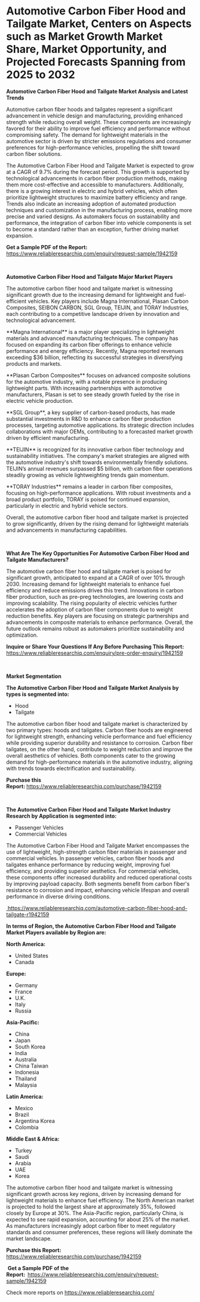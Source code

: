 <p><h1>Automotive Carbon Fiber Hood and Tailgate Market, Centers on Aspects such as Market Growth Market Share, Market Opportunity, and Projected Forecasts Spanning from 2025 to 2032</h1></p><p><strong>Automotive Carbon Fiber Hood and Tailgate Market Analysis and Latest Trends</strong></p>
<p><p>Automotive carbon fiber hoods and tailgates represent a significant advancement in vehicle design and manufacturing, providing enhanced strength while reducing overall weight. These components are increasingly favored for their ability to improve fuel efficiency and performance without compromising safety. The demand for lightweight materials in the automotive sector is driven by stricter emissions regulations and consumer preferences for high-performance vehicles, propelling the shift toward carbon fiber solutions.</p><p>The Automotive Carbon Fiber Hood and Tailgate Market is expected to grow at a CAGR of 9.7% during the forecast period. This growth is supported by technological advancements in carbon fiber production methods, making them more cost-effective and accessible to manufacturers. Additionally, there is a growing interest in electric and hybrid vehicles, which often prioritize lightweight structures to maximize battery efficiency and range. Trends also indicate an increasing adoption of automated production techniques and customization in the manufacturing process, enabling more precise and varied designs. As automakers focus on sustainability and performance, the integration of carbon fiber into vehicle components is set to become a standard rather than an exception, further driving market expansion.</p></p>
<p><strong>Get a Sample PDF of the Report:&nbsp;</strong> <a href="https://www.reliableresearchiq.com/enquiry/request-sample/1942159?utm_campaign=2285&utm_medium=2&utm_source=Github&utm_content=ia&utm_term=30032025&utm_id=automotive-carbon-fiber-hood-and-tailgate">https://www.reliableresearchiq.com/enquiry/request-sample/1942159</a></p>
<p>&nbsp;</p>
<p><strong>Automotive Carbon Fiber Hood and Tailgate Major Market Players</strong></p>
<p><p>The automotive carbon fiber hood and tailgate market is witnessing significant growth due to the increasing demand for lightweight and fuel-efficient vehicles. Key players include Magna International, Plasan Carbon Composites, SEIBON CARBON, SGL Group, TEIJIN, and TORAY Industries, each contributing to a competitive landscape driven by innovation and technological advancement.</p><p>**Magna International** is a major player specializing in lightweight materials and advanced manufacturing techniques. The company has focused on expanding its carbon fiber offerings to enhance vehicle performance and energy efficiency. Recently, Magna reported revenues exceeding $36 billion, reflecting its successful strategies in diversifying products and markets.</p><p>**Plasan Carbon Composites** focuses on advanced composite solutions for the automotive industry, with a notable presence in producing lightweight parts. With increasing partnerships with automotive manufacturers, Plasan is set to see steady growth fueled by the rise in electric vehicle production.</p><p>**SGL Group**, a key supplier of carbon-based products, has made substantial investments in R&D to enhance carbon fiber production processes, targeting automotive applications. Its strategic direction includes collaborations with major OEMs, contributing to a forecasted market growth driven by efficient manufacturing.</p><p>**TEIJIN** is recognized for its innovative carbon fiber technology and sustainability initiatives. The company's market strategies are aligned with the automotive industry's shift towards environmentally friendly solutions. TEIJIN’s annual revenues surpassed $5 billion, with carbon fiber operations steadily growing as vehicle lightweighting trends gain momentum.</p><p>**TORAY Industries** remains a leader in carbon fiber composites, focusing on high-performance applications. With robust investments and a broad product portfolio, TORAY is poised for continued expansion, particularly in electric and hybrid vehicle sectors.</p><p>Overall, the automotive carbon fiber hood and tailgate market is projected to grow significantly, driven by the rising demand for lightweight materials and advancements in manufacturing capabilities.</p></p>
<p>&nbsp;</p>
<p><strong>What Are The Key Opportunities For Automotive Carbon Fiber Hood and Tailgate Manufacturers?</strong></p>
<p><p>The automotive carbon fiber hood and tailgate market is poised for significant growth, anticipated to expand at a CAGR of over 10% through 2030. Increasing demand for lightweight materials to enhance fuel efficiency and reduce emissions drives this trend. Innovations in carbon fiber production, such as pre-preg technologies, are lowering costs and improving scalability. The rising popularity of electric vehicles further accelerates the adoption of carbon fiber components due to weight reduction benefits. Key players are focusing on strategic partnerships and advancements in composite materials to enhance performance. Overall, the future outlook remains robust as automakers prioritize sustainability and optimization.</p></p>
<p><strong>Inquire or Share Your Questions If Any Before Purchasing This Report:</strong> <a href="https://www.reliableresearchiq.com/enquiry/pre-order-enquiry/1942159?utm_campaign=2285&utm_medium=2&utm_source=Github&utm_content=ia&utm_term=30032025&utm_id=automotive-carbon-fiber-hood-and-tailgate">https://www.reliableresearchiq.com/enquiry/pre-order-enquiry/1942159</a></p>
<p>&nbsp;</p>
<p><strong>Market Segmentation</strong></p>
<p><strong>The Automotive Carbon Fiber Hood and Tailgate Market Analysis by types is segmented into:</strong></p>
<p><ul><li>Hood</li><li>Tailgate</li></ul></p>
<p><p>The automotive carbon fiber hood and tailgate market is characterized by two primary types: hoods and tailgates. Carbon fiber hoods are engineered for lightweight strength, enhancing vehicle performance and fuel efficiency while providing superior durability and resistance to corrosion. Carbon fiber tailgates, on the other hand, contribute to weight reduction and improve the overall aesthetics of vehicles. Both components cater to the growing demand for high-performance materials in the automotive industry, aligning with trends towards electrification and sustainability.</p></p>
<p><strong>Purchase this Report:&nbsp;</strong><a href="https://www.reliableresearchiq.com/purchase/1942159?utm_campaign=2285&utm_medium=2&utm_source=Github&utm_content=ia&utm_term=30032025&utm_id=automotive-carbon-fiber-hood-and-tailgate">https://www.reliableresearchiq.com/purchase/1942159</a></p>
<p>&nbsp;</p>
<p><strong>The Automotive Carbon Fiber Hood and Tailgate Market Industry Research by Application is segmented into:</strong></p>
<p><ul><li>Passenger Vehicles</li><li>Commercial Vehicles</li></ul></p>
<p><p>The Automotive Carbon Fiber Hood and Tailgate Market encompasses the use of lightweight, high-strength carbon fiber materials in passenger and commercial vehicles. In passenger vehicles, carbon fiber hoods and tailgates enhance performance by reducing weight, improving fuel efficiency, and providing superior aesthetics. For commercial vehicles, these components offer increased durability and reduced operational costs by improving payload capacity. Both segments benefit from carbon fiber's resistance to corrosion and impact, enhancing vehicle lifespan and overall performance in diverse driving conditions.</p></p>
<p><a href="https://www.reliableresearchiq.com/automotive-carbon-fiber-hood-and-tailgate-r1942159?utm_campaign=2285&utm_medium=2&utm_source=Github&utm_content=ia&utm_term=30032025&utm_id=automotive-carbon-fiber-hood-and-tailgate">&nbsp;https://www.reliableresearchiq.com/automotive-carbon-fiber-hood-and-tailgate-r1942159</a></p>
<p><strong>In terms of Region, the Automotive Carbon Fiber Hood and Tailgate Market Players available by Region are:</strong></p>
<p>
    <p> <strong> North America: </strong>
        <ul>
            <li>United States</li>
            <li>Canada</li>
        </ul>
        </p> 
    <p> <strong> Europe: </strong>
        <ul>
            <li>Germany</li>
            <li>France</li>
            <li>U.K.</li>
            <li>Italy</li>
            <li>Russia</li>
        </ul>
        </p> 
    <p> <strong> Asia-Pacific: </strong>
        <ul>
            <li>China</li>
            <li>Japan</li>
            <li>South Korea</li>
            <li>India</li>
            <li>Australia</li>
            <li>China Taiwan</li>
            <li>Indonesia</li>
            <li>Thailand</li>
            <li>Malaysia</li>
        </ul>
        </p> 
    <p> <strong> Latin America: </strong>
        <ul>
            <li>Mexico</li>
            <li>Brazil</li>
            <li>Argentina Korea</li>
            <li>Colombia</li>
        </ul>
        </p> 
    <p> <strong> Middle East & Africa: </strong>
        <ul>
            <li>Turkey</li>
            <li>Saudi</li>
            <li>Arabia</li>
            <li>UAE</li>
            <li>Korea</li>
        </ul>
    </p>
    </p>
<p><p>The automotive carbon fiber hood and tailgate market is witnessing significant growth across key regions, driven by increasing demand for lightweight materials to enhance fuel efficiency. The North American market is projected to hold the largest share at approximately 35%, followed closely by Europe at 30%. The Asia-Pacific region, particularly China, is expected to see rapid expansion, accounting for about 25% of the market. As manufacturers increasingly adopt carbon fiber to meet regulatory standards and consumer preferences, these regions will likely dominate the market landscape.</p></p>
<p><strong>Purchase this Report: </strong><a href="https://www.reliableresearchiq.com/purchase/1942159?utm_campaign=2285&utm_medium=2&utm_source=Github&utm_content=ia&utm_term=30032025&utm_id=automotive-carbon-fiber-hood-and-tailgate">https://www.reliableresearchiq.com/purchase/1942159</a></p>
<p>&nbsp;<strong>Get a Sample PDF of the Report:&nbsp;&nbsp;</strong><a href="https://www.reliableresearchiq.com/enquiry/request-sample/1942159?utm_campaign=2285&utm_medium=2&utm_source=Github&utm_content=ia&utm_term=30032025&utm_id=automotive-carbon-fiber-hood-and-tailgate">https://www.reliableresearchiq.com/enquiry/request-sample/1942159</a></p>
<p><strong></strong></p>
<p>Check more reports on <a href="https://www.reliableresearchiq.com/?utm_campaign=2285&utm_medium=2&utm_source=Github&utm_content=ia&utm_term=30032025&utm_id=automotive-carbon-fiber-hood-and-tailgate">https://www.reliableresearchiq.com/</a></p>
